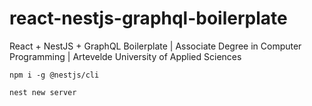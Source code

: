 # react-nestjs-graphql-boilerplate
React + NestJS + GraphQL Boilerplate | Associate Degree in Computer Programming | Artevelde University of Applied Sciences

`npm i -g @nestjs/cli`

`nest new server`




